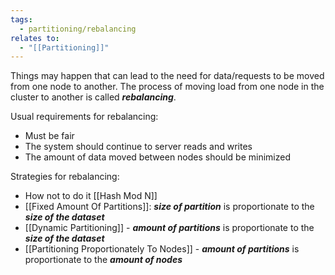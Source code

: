 ```yaml
---
tags:
  - partitioning/rebalancing
relates to:
  - "[[Partitioning]]"
---
```

Things may happen that can lead to the need for data/requests to be moved from one node to another. The process of moving load from one node in the cluster to another is called ***rebalancing***.

Usual requirements for rebalancing:
- Must be fair
- The system should continue to server reads and writes
- The amount of data moved between nodes should be minimized

Strategies for rebalancing:
- How not to do it [[Hash Mod N]]
- [[Fixed Amount Of Partitions]]: ***size of partition*** is proportionate to the ***size of the dataset***
- [[Dynamic Partitioning]] - ***amount of partitions*** is proportionate to the ***size of the dataset***
- [[Partitioning Proportionately To Nodes]] - ***amount of partitions*** is proportionate to the ***amount of nodes***